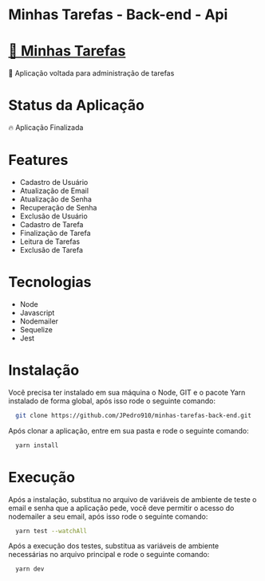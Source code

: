 # Minhas Tarefas - Back-end - Api

# <a href="https://minhas-tarefas-jp-dev.herokuapp.com/">🔗 Minhas Tarefas</a>
<p>🚀 Aplicação voltada para administração de tarefas</p>

# Status da Aplicação
<p>🔥 Aplicação Finalizada</p>

# Features
- Cadastro de Usuário
- Atualização de Email
- Atualização de Senha
- Recuperação de Senha
- Exclusão de Usuário
- Cadastro de Tarefa
- Finalização de Tarefa
- Leitura de Tarefas 
- Exclusão de Tarefa

# Tecnologias
- Node
- Javascript
- Nodemailer
- Sequelize
- Jest

# Instalação
Você precisa ter instalado em sua máquina o Node, GIT e o pacote Yarn instalado de forma global, após isso rode o seguinte comando: 
```sh
  git clone https://github.com/JPedro910/minhas-tarefas-back-end.git
```
Após clonar a aplicação, entre em sua pasta e rode o seguinte comando:
```sh
  yarn install
```
# Execução

Após a instalação, substitua no arquivo de variáveis de ambiente de teste o email e senha que a aplicação pede, você deve permitir o acesso do nodemailer a seu email, após isso rode o seguinte comando:
```sh
  yarn test --watchAll
```
Após a execução dos testes, substitua as variáveis de ambiente necessárias no arquivo principal e rode o seguinte comando:
```sh
  yarn dev
```
